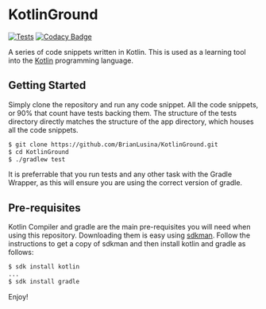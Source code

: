 # KotlinGround

[![Tests](https://github.com/BrianLusina/KotlinGround/actions/workflows/tests.yml/badge.svg)](https://github.com/BrianLusina/KotlinGround/actions/workflows/tests.yml)
[![Codacy Badge](https://api.codacy.com/project/badge/Grade/132a1eb4abe1424790c4832984f6e73b)](https://www.codacy.com/app/BrianLusina/KotlinGround?utm_source=github.com&amp;utm_medium=referral&amp;utm_content=BrianLusina/KotlinGround&amp;utm_campaign=Badge_Grade)

A series of code snippets written in Kotlin. This is used as a learning tool into the [Kotlin](https://kotlinlang.org/)
programming language.

## Getting Started

Simply clone the repository and run any code snippet. All the code snippets, or 90% that count have tests backing them.
The structure of the tests directory directly matches the structure of the app directory, which houses all the code
snippets.

```sh
$ git clone https://github.com/BrianLusina/KotlinGround.git
$ cd KotlinGround
$ ./gradlew test
```

It is preferrable that you run tests and any other task with the Gradle Wrapper, as this will ensure you are using the
correct version of gradle.

## Pre-requisites

Kotlin Compiler and gradle are the main pre-requisites you will need when using this repository. Downloading them is
easy using [sdkman](http://sdkman.io/install.html). Follow the instructions to get a copy of sdkman and then install
kotlin and gradle as follows:

```sh
$ sdk install kotlin
...
$ sdk install gradle
```

Enjoy!
